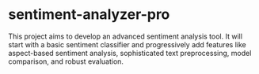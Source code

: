 # sentiment-analyzer-pro
This project aims to develop an advanced sentiment analysis tool. It will start with a basic sentiment classifier and progressively add features like aspect-based sentiment analysis, sophisticated text preprocessing, model comparison, and robust evaluation.
